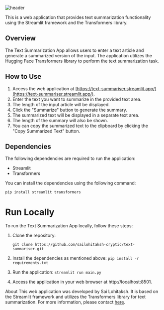 ![header](https://capsule-render.vercel.app/api?type=waving&color=gradient&height=300&section=header&text=Text-Transformer&fontSize=100&animation=fadeIn&fontAlignY=38&theme=tokyonight)

This is a web application that provides text summarization functionality using the Streamlit framework and the Transformers library.

## Overview

The Text Summarization App allows users to enter a text article and generate a summarized version of the input. The application utilizes the Hugging Face Transformers library to perform the text summarization task.

## How to Use

1. Access the web application at [https://text-summariser.streamlit.app/](https://text-summariser.streamlit.app/).
2. Enter the text you want to summarize in the provided text area.
3. The length of the input article will be displayed.
4. Click the "Summarize" button to generate the summary.
5. The summarized text will be displayed in a separate text area.
6. The length of the summary will also be shown.
7. You can copy the summarized text to the clipboard by clicking the "Copy Summarized Text" button.

## Dependencies

The following dependencies are required to run the application:

- Streamlit
- Transformers

You can install the dependencies using the following command:

    pip install streamlit transformers


# Run Locally
To run the Text Summarization App locally, follow these steps:

1. Clone the repository:

    `git clone https://github.com/sailohitaksh-cryptic/text-summariser.git`

2. Install the dependencies as mentioned above:
   `pip install -r requirements.txt`
   
3. Run the application:
   `streamlit run main.py`

4. Access the application in your web browser at http://localhost:8501.

About
This web application was developed by Sai Lohitaksh. It is based on the Streamlit framework and utilizes the Transformers library for text summarization. For more information, please contact [here](rainasai603@gmail.com).

